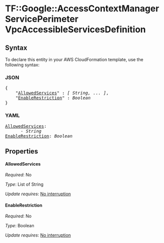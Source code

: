 # TF::Google::AccessContextManagerServicePerimeter VpcAccessibleServicesDefinition

## Syntax

To declare this entity in your AWS CloudFormation template, use the following syntax:

### JSON

<pre>
{
    "<a href="#allowedservices" title="AllowedServices">AllowedServices</a>" : <i>[ String, ... ]</i>,
    "<a href="#enablerestriction" title="EnableRestriction">EnableRestriction</a>" : <i>Boolean</i>
}
</pre>

### YAML

<pre>
<a href="#allowedservices" title="AllowedServices">AllowedServices</a>: <i>
      - String</i>
<a href="#enablerestriction" title="EnableRestriction">EnableRestriction</a>: <i>Boolean</i>
</pre>

## Properties

#### AllowedServices

_Required_: No

_Type_: List of String

_Update requires_: [No interruption](https://docs.aws.amazon.com/AWSCloudFormation/latest/UserGuide/using-cfn-updating-stacks-update-behaviors.html#update-no-interrupt)

#### EnableRestriction

_Required_: No

_Type_: Boolean

_Update requires_: [No interruption](https://docs.aws.amazon.com/AWSCloudFormation/latest/UserGuide/using-cfn-updating-stacks-update-behaviors.html#update-no-interrupt)

